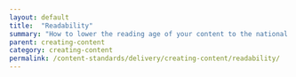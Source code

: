 ```yaml
---
layout: default
title:  "Readability"
summary: "How to lower the reading age of your content to the national average. "
parent: creating-content
category: creating-content
permalink: /content-standards/delivery/creating-content/readability/
---
```

